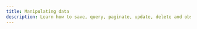 ```yaml
---
title: Manipulating data
description: Learn how to save, query, paginate, update, delete and observe data in DataStore.
---
```


<inline-fragment platform="ios" src="~/lib/datastore/fragments/native_common/data-access.md"></inline-fragment> <inline-fragment platform="android" src="~/lib/datastore/fragments/native_common/data-access.md"></inline-fragment> <inline-fragment platform="flutter" src="~/lib/datastore/fragments/native_common/data-access.md"></inline-fragment> <inline-fragment platform="js" src="~/lib/datastore/fragments/native_common/data-access.md"></inline-fragment>